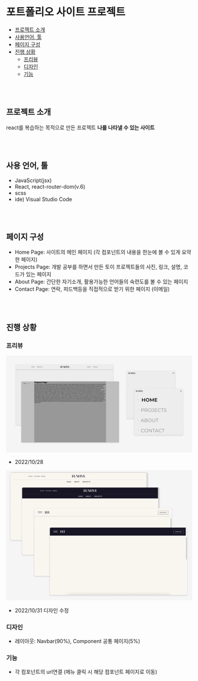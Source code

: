 # 포트폴리오 사이트 프로젝트

- [프로젝트 소개](#프로젝트-소개)
- [사용언어, 툴](#사용-언어-툴)
- [페이지 구성](#페이지-구성)
- [진행 상황](#진행-상황)
  - [프리뷰](#프리뷰)  
  - [디자인](#디자인)  
  - [기능](#기능)  

<br>
<br>

## 프로젝트 소개

react를 복습하는 목적으로 만든 프로젝트
**나를 나타낼 수 있는 사이트**

<br>
<br>

## 사용 언어, 툴

- JavaScript(jsx)
- React, react-router-dom(v.6)
- scss
- ide) Visual Studio Code

<br>
<br>

## 페이지 구성

- Home Page: 사이트의 메인 페이지 (각 컴포넌트의 내용을 한눈에 볼 수 있게 요약한 페이지)
- Projects Page: 개발 공부를 하면서 만든 토이 프로젝트들의 사진, 링크, 설명, 코드가 있는 페이지
- About Page: 간단한 자기소개, 활용가능한 언어들의 숙련도를 볼 수 있는 페이지
- Contact Page: 연락, 피드백등을 직접적으로 받기 위한 페이지 (이메일)

<br>
<br>

## 진행 상황

### 프리뷰
![2022/10/28](./src/asstes/preview/2022%3A10%3A28.png)
- 2022/10/28

![2022/10/31](./src/asstes/preview/2022%3A10%3A31.png)
- 2022/10/31 디자인 수정



### 디자인

- 레이아웃: Navbar(90%), Component 공통 페이지(5%)
<!-- - css 이펙트: -->

### 기능

- 각 컴포넌트의 url연결 (메뉴 클릭 시 해당 컴포넌트 페이지로 이동)
